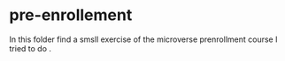 # pre-enrollement
In this folder find a smsll exercise of the microverse prenrollment course I tried to do .